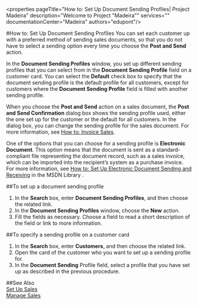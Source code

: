 <properties
                pageTitle="How to: Set Up Document Sending Profiles| Project Madeira" 
                description="Welcome to Project "Madeira"" 
                services="" 
                documentationCenter="Madeira"
                authors="edupont"/>

#How to: Set Up Document Sending Profiles
You can set each customer up with a preferred method of sending sales documents, so that you do not have to select a sending option every time you choose the **Post and Send** action.

In the **Document Sending Profiles** window, you set up different sending profiles that you can select from in the **Document Sending Profile** field on a customer card. You can select the **Default** check box to specify that the document sending profile is the default profile for all customers, except for customers where the **Document Sending Profile** field is filled with another sending profile.

When you choose the **Post and Send** action on a sales document, the **Post and Send Confirmation** dialog box shows the sending profile used, either the one set up for the customer or the default for all customers. In the dialog box, you can change the sending profile for the sales document. For more information, see [How to: Invoice Sales](sales-how-invoice-sale.md).

One of the options that you can choose for a sending profile is **Electronic Document**. This option means that the document is sent as a standard-compliant file representing the document record, such as a sales invoice, which can be imported into the recipient’s system as a purchase invoice. For more information, see [How to: Set Up Electronic Document Sending and Receiving](https://msdn.microsoft.com/en-us/library/dn892113.aspx) in the MSDN Library . 

##To set up a document sending profile
1. In the **Search** box, enter **Document Sending Profiles**, and then choose the related link.
2. In the **Document Sending Profiles** window, choose the **New** action.
3. Fill the fields as necessary. Choose a field to read a short description of the field or link to more information.

##To specify a sending profile on a customer card
1. In the **Search** box, enter **Customers**, and then choose the related link.
2. Open the card of the customer who you want to set up a sending profile for.
3. In the **Document Sending** Profile field, select a profile that you have set up as described in the previous procedure.

##See Also  
[Set Up Sales](sales-setup-sales.md)  
[Manage Sales](sales-manage-sales.md)
